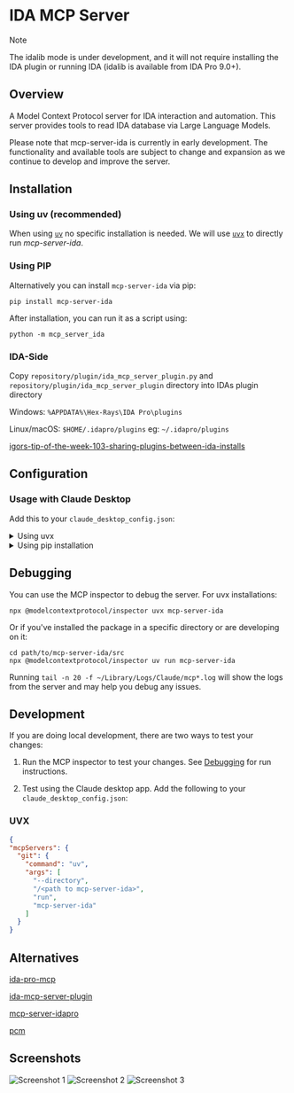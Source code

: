 # IDA MCP Server

> [!NOTE]
> The idalib mode is under development, and it will not require installing the IDA plugin or running IDA (idalib is available from IDA Pro 9.0+).

## Overview

A Model Context Protocol server for IDA interaction and automation. This server provides tools to read IDA database via Large Language Models.

Please note that mcp-server-ida is currently in early development. The functionality and available tools are subject to change and expansion as we continue to develop and improve the server.

## Installation

### Using uv (recommended)

When using [`uv`](https://docs.astral.sh/uv/) no specific installation is needed. We will
use [`uvx`](https://docs.astral.sh/uv/guides/tools/) to directly run *mcp-server-ida*.

### Using PIP

Alternatively you can install `mcp-server-ida` via pip:

```
pip install mcp-server-ida
```

After installation, you can run it as a script using:

```
python -m mcp_server_ida
```

### IDA-Side

Copy `repository/plugin/ida_mcp_server_plugin.py` and `repository/plugin/ida_mcp_server_plugin` directory into IDAs plugin directory 

Windows: `%APPDATA%\Hex-Rays\IDA Pro\plugins`

Linux/macOS: `$HOME/.idapro/plugins` eg: `~/.idapro/plugins`

[igors-tip-of-the-week-103-sharing-plugins-between-ida-installs](https://hex-rays.com/blog/igors-tip-of-the-week-103-sharing-plugins-between-ida-installs)

## Configuration

### Usage with Claude Desktop

Add this to your `claude_desktop_config.json`:

<details>
<summary>Using uvx</summary>

```json
"mcpServers": {
  "git": {
    "command": "uvx",
    "args": [
        "mcp-server-ida"
    ]
  }
}
```
</details>

<details>
<summary>Using pip installation</summary>

```json
"mcpServers": {
  "git": {
    "command": "python",
    "args": [
        "-m", 
        "mcp_server_ida"
    ]
  }
}
```
</details>

## Debugging

You can use the MCP inspector to debug the server. For uvx installations:

```
npx @modelcontextprotocol/inspector uvx mcp-server-ida
```

Or if you've installed the package in a specific directory or are developing on it:

```
cd path/to/mcp-server-ida/src
npx @modelcontextprotocol/inspector uv run mcp-server-ida
```

Running `tail -n 20 -f ~/Library/Logs/Claude/mcp*.log` will show the logs from the server and may
help you debug any issues.

## Development

If you are doing local development, there are two ways to test your changes:

1. Run the MCP inspector to test your changes. See [Debugging](#debugging) for run instructions.

2. Test using the Claude desktop app. Add the following to your `claude_desktop_config.json`:

### UVX
```json
{
"mcpServers": {
  "git": {
    "command": "uv",
    "args": [ 
      "--directory",
      "/<path to mcp-server-ida>",
      "run",
      "mcp-server-ida"
    ]
  }
}
```

## Alternatives
[ida-pro-mcp](https://github.com/mrexodia/ida-pro-mcp)

[ida-mcp-server-plugin](https://github.com/taida957789/ida-mcp-server-plugin)

[mcp-server-idapro](https://github.com/fdrechsler/mcp-server-idapro)

[pcm](https://github.com/rand-tech/pcm)


## Screenshots

![Screenshot 1](Screenshots/iShot_2025-03-15_19.04.06.png)
![Screenshot 2](Screenshots/iShot_2025-03-15_18.54.53.png)
![Screenshot 3](Screenshots/iShot_2025-03-15_19.06.27.png)
